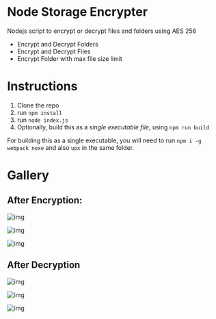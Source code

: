 # Node Storage Encrypter

Nodejs script to encrypt or decrypt files and folders using AES 256

- Encrypt and Decrypt Folders
- Encrypt and Decrypt Files
- Encrypt Folder with max file size limit

# Instructions

1. Clone the repo
2. run `npm install`
3. run `node index.js`
4. Optionally, build this as a *single executable file*, using `npm run build`

For building this as a single executable, you will need to run `npm i -g webpack nexe` and also `upx` in the same folder.

# Gallery

## After Encryption:

![img](https://i.imgur.com/3qj1pBe.png)

![img](https://i.imgur.com/tLDjteQ.png)

![img](https://i.imgur.com/nx5fVYJ.png)

## After Decryption

![img](https://i.imgur.com/VRXdMy9.png)

![img](https://i.imgur.com/5pzEJbA.png)

![img](https://i.imgur.com/NlbJ93t.png)

